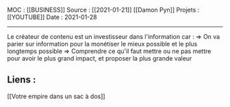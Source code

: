 MOC : [[BUSINESS]]
Source : [[2021-01-21]] [[Damon Pyn]]
Projets : [[YOUTUBE]]
Date : 2021-01-28
***

Le créateur de contenu est un investisseur dans l'information car :
=> On va parier sur information pour la monétiser le mieux possible et le plus longtemps possible
=> Comprendre ce qu'il faut mettre ou ne pas mettre pour avoir le plus grand impact, et proposer la plus grande valeur

## Liens :
[[Votre empire dans un sac à dos]]